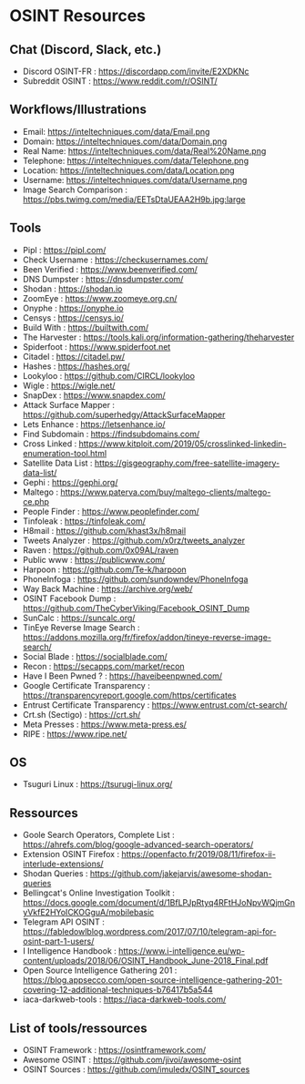 # OSINT Resources

## Chat (Discord, Slack, etc.)

* Discord OSINT-FR : https://discordapp.com/invite/E2XDKNc 
* Subreddit OSINT : https://www.reddit.com/r/OSINT/

## Workflows/Illustrations

* Email: https://inteltechniques.com/data/Email.png
* Domain: https://inteltechniques.com/data/Domain.png
* Real Name: https://inteltechniques.com/data/Real%20Name.png
* Telephone: https://inteltechniques.com/data/Telephone.png
* Location: https://inteltechniques.com/data/Location.png
* Username: https://inteltechniques.com/data/Username.png
* Image Search Comparison : https://pbs.twimg.com/media/EETsDtaUEAA2H9b.jpg:large

## Tools

* Pipl : https://pipl.com/
* Check Username : https://checkusernames.com/ 
* Been Verified : https://www.beenverified.com/ 
* DNS Dumpster : https://dnsdumpster.com/ 
* Shodan : https://shodan.io
* ZoomEye : https://www.zoomeye.org.cn/
* Onyphe : https://onyphe.io
* Censys : https://censys.io/
* Build With : https://builtwith.com/
* The Harvester : https://tools.kali.org/information-gathering/theharvester
* Spiderfoot : https://www.spiderfoot.net
* Citadel : https://citadel.pw/
* Hashes : https://hashes.org/
* Lookyloo : https://github.com/CIRCL/lookyloo 
* Wigle : https://wigle.net/ 
* SnapDex : https://www.snapdex.com/ 
* Attack Surface Mapper : https://github.com/superhedgy/AttackSurfaceMapper 
* Lets Enhance : https://letsenhance.io/ 
* Find Subdomain : https://findsubdomains.com/ 
* Cross Linked : https://www.kitploit.com/2019/05/crosslinked-linkedin-enumeration-tool.html 
* Satellite Data List : https://gisgeography.com/free-satellite-imagery-data-list/
* Gephi : https://gephi.org/ 
* Maltego : https://www.paterva.com/buy/maltego-clients/maltego-ce.php 
* People Finder : https://www.peoplefinder.com/ 
* Tinfoleak : https://tinfoleak.com/
* H8mail : https://github.com/khast3x/h8mail 
* Tweets Analyzer : https://github.com/x0rz/tweets_analyzer 
* Raven : https://github.com/0x09AL/raven 
* Public www : https://publicwww.com/ 
* Harpoon : https://github.com/Te-k/harpoon 
* PhoneInfoga : https://github.com/sundowndev/PhoneInfoga 
* Way Back Machine : https://archive.org/web/
* OSINT Facebook Dump : https://github.com/TheCyberViking/Facebook_OSINT_Dump 
* SunCalc : https://suncalc.org/
* TinEye Reverse Image Search : https://addons.mozilla.org/fr/firefox/addon/tineye-reverse-image-search/
* Social Blade : https://socialblade.com/ 
* Recon : https://secapps.com/market/recon 
* Have I Been Pwned ? : https://haveibeenpwned.com/
* Google Certificate Transparency : https://transparencyreport.google.com/https/certificates
* Entrust Certificate Transparency : https://www.entrust.com/ct-search/
* Crt.sh (Sectigo) : https://crt.sh/
* Meta Presses : https://www.meta-press.es/
* RIPE : https://www.ripe.net/

## OS 

* Tsuguri Linux : https://tsurugi-linux.org/ 

## Ressources

* Goole Search Operators, Complete List : https://ahrefs.com/blog/google-advanced-search-operators/ 
* Extension OSINT Firefox : https://openfacto.fr/2019/08/11/firefox-ii-interlude-extensions/ 
* Shodan Queries : https://github.com/jakejarvis/awesome-shodan-queries
* Bellingcat's Online Investigation Toolkit : https://docs.google.com/document/d/1BfLPJpRtyq4RFtHJoNpvWQjmGnyVkfE2HYoICKOGguA/mobilebasic 
* Telegram API OSINT : https://fabledowlblog.wordpress.com/2017/07/10/telegram-api-for-osint-part-1-users/
* I Intelligence Handbook : https://www.i-intelligence.eu/wp-content/uploads/2018/06/OSINT_Handbook_June-2018_Final.pdf 
* Open Source Intelligence Gathering 201 : https://blog.appsecco.com/open-source-intelligence-gathering-201-covering-12-additional-techniques-b76417b5a544 
* iaca-darkweb-tools : https://iaca-darkweb-tools.com/ 


## List of tools/ressources

* OSINT Framework : https://osintframework.com/ 
* Awesome OSINT : https://github.com/jivoi/awesome-osint
* OSINT Sources : https://github.com/imuledx/OSINT_sources 
